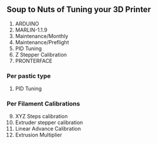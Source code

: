 
## Soup to Nuts of Tuning your 3D Printer

1. ARDUINO
2. MARLIN-1.1.9
3. Maintenance/Monthly
4. Maintenance/Preflight
5. PID Tuning
6. Z Stepper Calibration
7. PRONTERFACE

### Per pastic type
1. PID Tuning
### Per Filament Calibrations
9. XYZ Steps calibration
10. Extruder stepper calibration
11. Linear Advance Calibration
12. Extrusion Multiplier
<!--stackedit_data:
eyJoaXN0b3J5IjpbMTMxMTc4NTA4MSwtNjkyODA5MDA5XX0=
-->